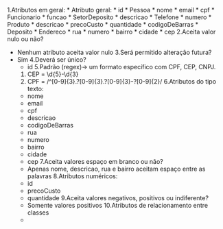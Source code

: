 1.Atributos em geral:
    * Atributo geral:
        * id
    * Pessoa
        * nome
        * email
        * cpf
    * Funcionario
        * funcao
    * SetorDeposito
        * descricao
    * Telefone
        * numero
    * Produto
        * descricao
        * precoCusto
        * quantidade
        * codigoDeBarras
    * Deposito
    * Endereco
        * rua
        * numero
        * bairro
        * cidade
        * cep
2.Aceita valor nulo ou não?
* Nenhum atributo aceita valor nulo
3.Será permitido alteração futura?
* Sim
4.Deverá ser único?
    * id
5.Padrão (regex)-> um formato específico com CPF, CEP, CNPJ.
    1. CEP = \d{5}-\d{3}
    2. CPF = /^[0-9]{3}.?[0-9]{3}.?[0-9]{3}-?[0-9]{2}/
6.Atributos do tipo texto:
    * nome
    * email
    * cpf
    * descricao
    * codigoDeBarras
    * rua
    * numero
    * bairro
    * cidade
    * cep
7.Aceita valores espaço em branco ou não?
    * Apenas nome, descricao, rua e bairro aceitam espaço entre as palavras
8.Atributos numéricos:
    * id
    * precoCusto
    * quantidade
9.Aceita valores negativos, positivos ou indiferente?
    * Somente valores positivos
10.Atributos de relacionamento entre classes
    *
